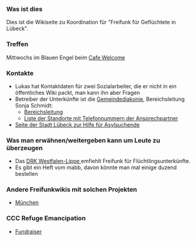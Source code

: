 ### Was ist dies
Dies ist die Wikiseite zu Koordination für "Freifunk für Geflüchtete in Lübeck". 

### Treffen
Mittwochs im Blauen Engel beim <a href="https://www.facebook.com/cafewelcome?fref=ts"> Cafe Welcome</a>

### Kontakte
* Lukas hat Kontaktdaten für zwei Sozialarbeiter, die er nicht in ein öffentliches Wiki packt, man kann ihn aber Fragen
* Betreiber der Unterkünfte ist die <a href="http://www.gemeindediakonie-luebeck.de/">Gemeindediakonie</a>, Bereichsleitung Sonja Schmidt:
  * <a href="http://www.gemeindediakonie-luebeck.de/obdach-asyl/bereichsleitung-und-ehrenamtskoordination.html"> Bereichsleitung</a>
  * <a href="http://www.gemeindediakonie-luebeck.de/obdach-asyl/wohnanlagen-fuer-asylsuchende.html">Liste der Standorte mit Telefonnummern der Ansprechpartner</a>
* <a href="http://luebeck.de/bewohner/buergerservice/lvw/leistungen/index.html?lid=5381">Seite der Stadt Lübeck zur Hilfe für Asylsuchende</a>

### Was man erwähnen/weitergeben kann um Leute zu überzeugen
* Das <a href="https://forum.freifunk.net/t/lba-des-drk-westfalen-lippe-empfiehlt-die-zusammenarbeit-im-einsatz-fluechtlingshilfe/7527"> DRK Westfalen-Lippe </a> emfiehlt Freifunk für Flüchtlingsunterkünfte.
* Es gibt ein Heft vom mabb, davon könnte man mal einige duzend bestellen
### Andere Freifunkwikis mit solchen Projekten
* <a href="https://ffmuc.net/wiki/p/Freifunk_f%C3%BCr_Asylbewerberunterk%C3%BCnfte"> München </a>

### CCC Refuge Emancipation
* <a href="http://support.refugeesemancipation.com/">Fundraiser</a>